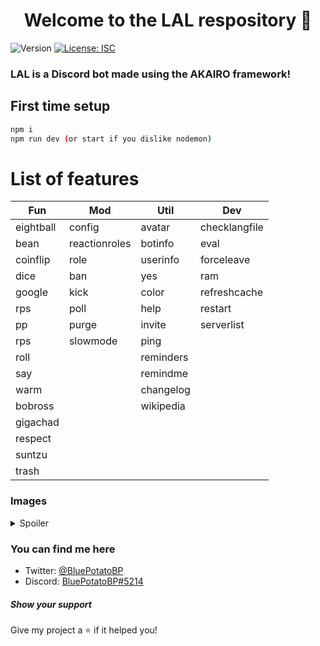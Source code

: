 <h1 align="center">Welcome to the LAL respository 👋</h1>
<p>
  <img alt="Version" src="https://img.shields.io/badge/version-1.3.6-blue.svg?cacheSeconds=2592000" />
  <a href="#" target="_blank">
    <img alt="License: ISC" src="https://img.shields.io/badge/License-ISC-yellow.svg" />
  </a>
</p>

### LAL is a Discord bot made using the AKAIRO framework!

## First time setup

```sh
npm i
npm run dev (or start if you dislike nodemon)
```

# List of features
| Fun | Mod | Util | Dev |
| - | - | - | - |
eightball | config | avatar | checklangfile |
bean | reactionroles | botinfo | eval |
coinflip | role | userinfo | forceleave |
dice | ban | yes | ram |
google | kick | color | refreshcache |
rps | poll | help | restart |
pp | purge | invite | serverlist |
rps | slowmode | ping | |
roll | | reminders | |
say | | remindme | |
warm | | changelog | |
bobross | | wikipedia | |
gigachad | | | |
respect | | | |
suntzu | | | |
trash | | | |



<h3>Images</h3>
<details>
  <summary>Spoiler</summary>
<img src="https://i.imgur.com/J5pHEpo.png" data-canonical-src="https://i.imgur.com/J5pHEpo.png" width="500"/>
<img src="https://i.imgur.com/PesHXmj.png" data-canonical-src="https://i.imgur.com/PesHXmj.png" width="500"/>
</details>

<h3>You can find me here</h3>
<ul>
    <li>
        Twitter: <a href="https://twitter.com/BluePotatoBP">@BluePotatoBP</a>
    </li>
    <li>
        Discord: <a href="https://discord.gg/v8zkSc9">BluePotatoBP#5214</a>
    </li>
</ul>

<h5>Show your support</h5>

Give my project a ⭐️ if it helped you!
